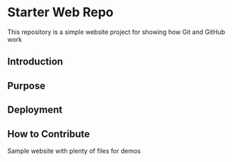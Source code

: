 # Starter Web Repo

This repository is a simple website project for showing how Git and GitHub work

## Introduction

## Purpose

## Deployment

## How to Contribute

Sample website with plenty of files for demos